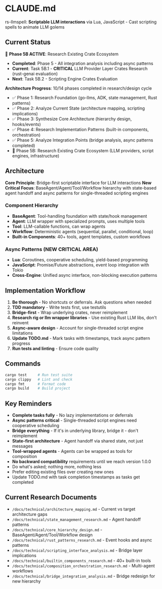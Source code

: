 # CLAUDE.md

rs-llmspell: **Scriptable LLM interactions** via Lua, JavaScript - Cast scripting spells to animate LLM golems

## Current Status

🚧 **Phase 5B ACTIVE**: Research Existing Crate Ecosystem
- **Completed**: Phase 5 - All integration analysis including async patterns
- **Current**: Task 5B.1 - **CRITICAL** LLM Provider Layer Crates Research (rust-genai evaluation)
- **Next**: Task 5B.2 - Scripting Engine Crates Evaluation

**Architecture Progress**: 10/14 phases completed in research/design cycle
- ✅ Phase 1: Research Foundation (go-llms, ADK, state management, Rust patterns)
- ✅ Phase 2: Analyze Current State (architecture mapping, scripting implications)  
- ✅ Phase 3: Synthesize Core Architecture (hierarchy design, hooks/events)
- ✅ Phase 4: Research Implementation Patterns (built-in components, orchestration)
- ✅ Phase 5: Analyze Integration Points (bridge analysis, async patterns completed)
- 🚧 Phase 5B: Research Existing Crate Ecosystem (LLM providers, script engines, infrastructure)

## Architecture

**Core Principle**: Bridge-first scriptable interface for LLM interactions
**New Critical Focus**: BaseAgent/Agent/Tool/Workflow hierarchy with state-based agent handoff and async patterns for single-threaded scripting engines

### Component Hierarchy
- **BaseAgent**: Tool-handling foundation with state/hook management
- **Agent**: LLM wrapper with specialized prompts, uses multiple tools  
- **Tool**: LLM-callable functions, can wrap agents
- **Workflow**: Deterministic agents (sequential, parallel, conditional, loop)
- **Built-in Components**: 40+ tools, agent templates, custom workflows

### Async Patterns (NEW CRITICAL AREA)
- **Lua**: Coroutines, cooperative scheduling, yield-based programming
- **JavaScript**: Promise/Future abstractions, event loop integration with Tokio
- **Cross-Engine**: Unified async interface, non-blocking execution patterns

## Implementation Workflow

1. **Be thorough** - No shortcuts or deferrals. Ask questions when needed
2. **TDD mandatory** - Write tests first, use testutils  
3. **Bridge-first** - Wrap underlying crates, never reimplement
4. **Research rig or llm wrapper libraries** - Use existing Rust LLM libs, don't reinvent
5. **Async-aware design** - Account for single-threaded script engine limitations
6. **Update TODO.md** - Mark tasks with timestamps, track async pattern progress
7. **Run tests and linting** - Ensure code quality

## Commands

```bash
cargo test     # Run test suite
cargo clippy   # Lint and check
cargo fmt      # Format code  
cargo build    # Build project
```

## Key Reminders

- **Complete tasks fully** - No lazy implementations or deferrals
- **Async patterns critical** - Single-threaded script engines need cooperative scheduling
- **Bridge everything** - If it's in underlying library, bridge it - don't reimplement
- **State-first architecture** - Agent handoff via shared state, not just messages
- **Tool-wrapped agents** - Agents can be wrapped as tools for composition
- **No backward compatibility** requirements until we reach version 1.0.0
- Do what's asked; nothing more, nothing less
- Prefer editing existing files over creating new ones
- Update TODO.md with task completion timestamps as tasks get completed

## Current Research Documents

- `/docs/technical/architecture_mapping.md` - Current vs target architecture gaps
- `/docs/technical/state_management_research.md` - Agent handoff patterns
- `/docs/technical/core_hierarchy_design.md` - BaseAgent/Agent/Tool/Workflow design  
- `/docs/technical/rust_patterns_research.md` - Event hooks and async patterns
- `/docs/technical/scripting_interface_analysis.md` - Bridge layer implications
- `/docs/technical/builtin_components_research.md` - 40+ built-in tools
- `/docs/technical/composition_orchestration_research.md` - Multi-agent workflows
- `/docs/technical/bridge_integration_analysis.md` - Bridge redesign for new hierarchy